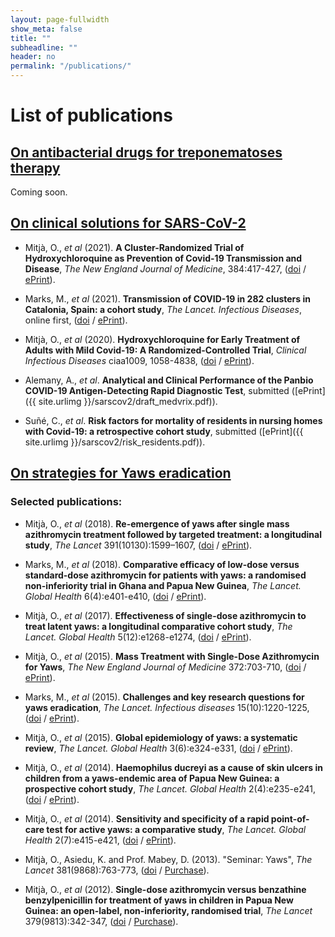 ```yaml
---
layout: page-fullwidth
show_meta: false
title: ""
subheadline: ""
header: no
permalink: "/publications/"
---
```


# List of publications

## [On antibacterial drugs for treponematoses therapy](https://curetrep.org/trepab/)

Coming soon.

## [On clinical solutions for SARS-CoV-2](https://curetrep.org/sarscov2/)


* Mitjà, O., *et al* (2021). **A Cluster-Randomized Trial of Hydroxychloroquine as Prevention of Covid-19 Transmission and Disease**, *The New England Journal of Medicine*, 384:417-427, ([doi](https://www.nejm.org/doi/10.1056/NEJMoa2021801) / [ePrint](https://www.nejm.org/doi/pdf/10.1056/NEJMoa2021801?articleTools=true)).

* Marks, M., *et al* (2021). **Transmission of COVID-19 in 282 clusters in Catalonia, Spain: a cohort study**, *The Lancet. Infectious Diseases*, online first, ([doi](https://doi.org/10.1016/S1473-3099(20)30985-3) / [ePrint](https://www.thelancet.com/action/showPdf?pii=S1473-3099%2820%2930985-3)).

* Mitjà, O., *et al* (2020). **Hydroxychloroquine for Early Treatment of Adults with Mild Covid-19: A Randomized-Controlled Trial**, *Clinical Infectious Diseases* ciaa1009, 1058-4838, ([doi](https://doi.org/10.1093/cid/ciaa1009) / [ePrint](https://academic.oup.com/cid/advance-article-pdf/doi/10.1093/cid/ciaa1009/33504392/ciaa1009.pdf)).

* Alemany, A., *et al*. **Analytical and Clinical Performance of the Panbio COVID-19 Antigen-Detecting Rapid Diagnostic Test**, submitted ([ePrint]({{ site.urlimg }}/sarscov2/draft_medvrix.pdf)).

* Suñé, C., *et al*. **Risk factors for mortality of residents in nursing homes with Covid-19: a retrospective cohort study**, submitted ([ePrint]({{ site.urlimg }}/sarscov2/risk_residents.pdf)).


## [On strategies for Yaws eradication](https://curetrep.org/yaws/)

### Selected publications:



* Mitjà, O., *et al* (2018). **Re-emergence of yaws after single mass azithromycin treatment followed by targeted treatment: a longitudinal study**, *The Lancet* 391(10130):1599–1607, ([doi](https://dx.doi.org/10.1016%2FS0140-6736(18)30204-6) / [ePrint](https://www.ncbi.nlm.nih.gov/pmc/articles/PMC5920722/pdf/nihms942894.pdf)).

* Marks, M., *et al* (2018). **Comparative efficacy of low-dose versus standard-dose azithromycin for patients with yaws: a randomised non-inferiority trial in Ghana and Papua New Guinea**, *The Lancet. Global Health* 6(4):e401-e410, ([doi](https://doi.org/10.1016/s2214-109x(18)30023-8) / [ePrint](https://www.thelancet.com/action/showPdf?pii=S2214-109X%2818%2930023-8)).

* Mitjà, O., *et al* (2017). **Effectiveness of single-dose azithromycin to treat latent yaws: a longitudinal comparative cohort study**, *The Lancet. Global Health* 5(12):e1268-e1274, ([doi](https://doi.org/10.1016/S2214-109X(17)30388-1) / [ePrint](https://www.thelancet.com/action/showPdf?pii=S2214-109X%2817%2930388-1)).

* Mitjà, O., *et al* (2015). **Mass Treatment with Single-Dose Azithromycin for Yaws**, *The New England Journal of Medicine* 372:703-710, ([doi](https://www.nejm.org/doi/10.1056/NEJMoa1408586) / [ePrint](https://www.nejm.org/doi/pdf/10.1056/NEJMoa1408586?articleTools=true)).

* Marks, M., *et al* (2015). **Challenges and key research questions for yaws eradication**, *The Lancet. Infectious diseases* 15(10):1220-1225, ([doi](https://doi.org/10.1016/s1473-3099(15)00136-x) / [ePrint](https://www.thelancet.com/action/showPdf?pii=S2214-109X%2818%2930023-8)).

* Mitjà, O., *et al* (2015). **Global epidemiology of yaws: a systematic review**, *The Lancet. Global Health* 3(6):e324-e331, ([doi](https://www.nejm.org/doi/10.1056/NEJMoa1408586) / [ePrint](https://www.thelancet.com/action/showPdf?pii=S2214-109X%2815%2900011-X)).

* Mitjà, O., *et al* (2014). **Haemophilus ducreyi as a cause of skin ulcers in children from a yaws-endemic area of Papua New Guinea: a prospective cohort study**, *The Lancet. Global Health* 2(4):e235-e241, ([doi](https://doi.org/10.1016/S2214-109X(14)70019-1) / [ePrint](https://www.thelancet.com/action/showPdf?pii=S2214-109X%2814%2970019-1)).

* Mitjà, O., *et al* (2014). **Sensitivity and specificity of a rapid point-of-care test for active yaws: a comparative study**, *The Lancet. Global Health* 2(7):e415-e421, ([doi](https://doi.org/10.1016/S2214-109X(14)70231-1) / [ePrint](https://www.thelancet.com/action/showPdf?pii=S2214-109X%2814%2970231-1)).

* Mitjà, O., Asiedu, K. and Prof. Mabey, D. (2013). "Seminar: Yaws", *The Lancet* 381(9868):763-773, ([doi](https://doi.org/10.1016/S0140-6736(12)62130-8) / [Purchase](https://www.thelancet.com/journals/lancet/subscribe?backUri=%2Fjournals%2Flancet%2Farticle%2FPIIS0140-6736%2812%2962130-8%2Ffulltext%3Ffromsource%3Dnelm&offerId=13%2C10.1016%2FS0140-6736%2812%2962130-8&addToCart=true)).

* Mitjà, O., *et al* (2012). **Single-dose azithromycin versus benzathine benzylpenicillin for treatment of yaws in children in Papua New Guinea: an open-label, non-inferiority, randomised trial**, *The Lancet* 379(9813):342-347, ([doi](https://doi.org/10.1016/S0140-6736(11)61624-3) / [Purchase](https://www.thelancet.com/journals/lancet/subscribe)).
